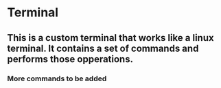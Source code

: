 # Terminal

## This is a custom terminal that works like a linux terminal. It contains a set of commands and performs those opperations.
### More commands to be added
